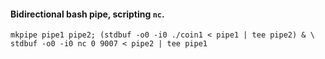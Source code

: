 #### Bidirectional bash pipe, scripting `nc`.

```
mkpipe pipe1 pipe2; (stdbuf -o0 -i0 ./coin1 < pipe1 | tee pipe2) & \
stdbuf -o0 -i0 nc 0 9007 < pipe2 | tee pipe1
```
